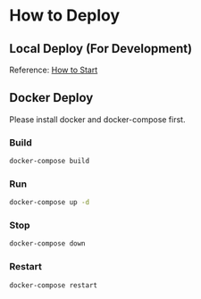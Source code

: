 # How to Deploy

## Local Deploy (For Development)

Reference: [How to Start](./start.md)

## Docker Deploy

Please install docker and docker-compose first.

### Build

```bash
docker-compose build
```

### Run

```bash
docker-compose up -d
```

### Stop

```bash
docker-compose down
```

### Restart

```bash
docker-compose restart
```
